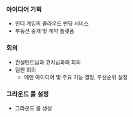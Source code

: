  ### 아이디어 기획
- 인디 게임의 클라우드 펀딩 서비스
- 부동산 중개 및 계약 플랫폼
 ### 회의
- 컨설턴트님과 코치님과의 회의
- 팀원 회의
    - 메인 아이디어 및 주요 기능 결정, 우선순위 설정
 ### 그라운드 룰 설정
 - 그라운드 룰 생성
